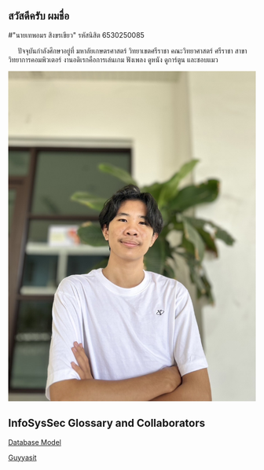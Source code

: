 ## สวัสดีครับ ผมชื่อ 
#"นายเทพอมร สิงขรเขียว"  รหัสนิสิต 6530250085

&nbsp;&nbsp;&nbsp;&nbsp; ปัจจุบันกำลังศึกษาอยู่ที่ มหาลัยเกษตรศาสตร์ วิทยาเขตศรีราชา คณะวิทยาศาสตร์ ศรีราชา สาขาวิทยาการคอมพิวเตอร์
งานอดิเรกคือการเล่นเกม ฟังเพลง ดูหนัง ดูการ์ตูน และชอบแมว



![Alt text](images/S__3604485.jpg)

## InfoSysSec Glossary and Collaborators
[Database Model](database-model.md)

[Guyyasit](https://guyyasit336.github.io)
